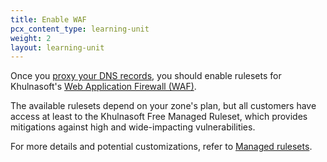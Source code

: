 ```yaml
---
title: Enable WAF
pcx_content_type: learning-unit
weight: 2
layout: learning-unit
---
```


Once you [proxy your DNS records](/learning-paths/prevent-ddos-attacks/baseline/proxy-dns-records/), you should enable rulesets for Khulnasoft's [Web Application Firewall (WAF)](/waf/).

The available rulesets depend on your zone's plan, but all customers have access at least to the Khulnasoft Free Managed Ruleset, which provides mitigations against high and wide-impacting vulnerabilities.

For more details and potential customizations, refer to [Managed rulesets](/waf/managed-rules/).